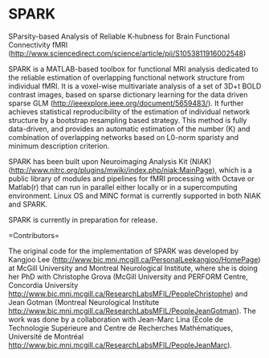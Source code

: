 # SPARK
SParsity-based Analysis of Reliable K-hubness for Brain Functional Connectivity fMRI 
(http://www.sciencedirect.com/science/article/pii/S1053811916002548)

SPARK is a MATLAB-based toolbox for functional MRI analysis dedicated to the reliable estimation of overlapping functional network structure from individual fMRI. It is a voxel-wise multivariate analysis of a set of 3D+t BOLD contrast images, based on sparse dictionary learning for the data driven sparse GLM (http://ieeexplore.ieee.org/document/5659483/). It further achieves statistical reproducibility of the estimation of individual network structure by a bootstrap resampling based strategy. This method is fully data-driven, and provides an automatic estimation of the number (K) and combination of overlapping networks based on L0-norm sparisty and minimum description criterion.

SPARK has been built upon Neuroimaging Analysis Kit (NIAK) (http://www.nitrc.org/plugins/mwiki/index.php/niak:MainPage), which is a public library of modules and pipelines for fMRI processing with Octave or Matlab(r) that can run in parallel either locally or in a supercomputing environment. Linux OS and MINC format is currently supported in both NIAK and SPARK.

SPARK is currently in preparation for release.


=Contributors=

The original code for the implementation of SPARK was developed by Kangjoo Lee (http://www.bic.mni.mcgill.ca/PersonalLeekangjoo/HomePage) at McGill University and Montreal Neurological Institute, where she is doing her PhD with Christophe Grova (McGill University and PERFORM Centre, Concordia University http://www.bic.mni.mcgill.ca/ResearchLabsMFIL/PeopleChristophe) and Jean Gotman (Montreal Neurological Institute http://www.bic.mni.mcgill.ca/ResearchLabsMFIL/PeopleJeanGotman). The work was done by a collaboration with Jean-Marc Lina (École de Technologie Supérieure and Centre de Recherches Mathématiques, Université de Montréal http://www.bic.mni.mcgill.ca/ResearchLabsMFIL/PeopleJeanMarc).


